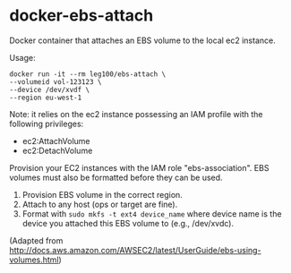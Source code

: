 docker-ebs-attach
==============

Docker container that attaches an EBS volume to the local ec2 instance.

Usage: 

```
docker run -it --rm leg100/ebs-attach \
--volumeid vol-123123 \
--device /dev/xvdf \
--region eu-west-1
```

Note: it relies on the ec2 instance possessing an IAM profile with the following privileges:

 - ec2:AttachVolume
 - ec2:DetachVolume

Provision your EC2 instances with the IAM role "ebs-association".  EBS volumes must also be formatted before they can be used.

1. Provision EBS volume in the correct region.
2. Attach to any host (ops or target are fine).
3. Format with `sudo mkfs -t ext4 device_name` where device name is the device you attached this EBS volume to (e.g., /dev/xvdc).

(Adapted from http://docs.aws.amazon.com/AWSEC2/latest/UserGuide/ebs-using-volumes.html)
